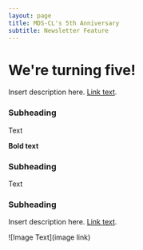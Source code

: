 ```yaml
---
layout: page
title: MDS-CL's 5th Anniversary
subtitle: Newsletter Feature
---
```


# We're turning five! 

Insert description here. [Link text](link).  

### Subheading

Text

**Bold text** 

### Subheading

Text

### Subheading 

Insert description here. [Link text](link).

![Image Text](image link)

